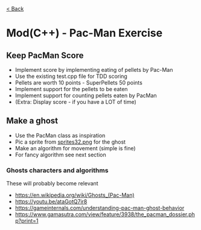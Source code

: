 [< Back](../README.md)
# Mod(C++) - Pac-Man Exercise

## Keep PacMan Score

* Implement score by implementing eating of pellets by Pac-Man
* Use the existing test.cpp file for TDD scoring
* Pellets are worth 10 points - SuperPellets 50 points
* Implement support for the pellets to be eaten
* Implement support for counting pellets eaten by PacMan
* (Extra: Display score - if you have a LOT of time)

## Make a ghost

* Use the PacMan class as inspiration
* Pic a sprite from [sprites32.png](assets/sprites32.png) for the ghost
* Make an algorithm for movement (simple is fine)
* For fancy algorithm see next section

### Ghosts characters and algorithms
These will probably become relevant 
* https://en.wikipedia.org/wiki/Ghosts_(Pac-Man)
* https://youtu.be/ataGotQ7ir8
* https://gameinternals.com/understanding-pac-man-ghost-behavior
* https://www.gamasutra.com/view/feature/3938/the_pacman_dossier.php?print=1

